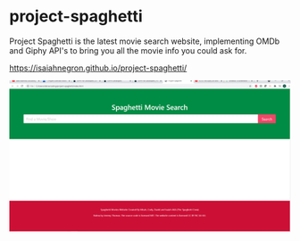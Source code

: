 # project-spaghetti

Project Spaghetti is the latest movie search website, implementing OMDb and Giphy API's to bring you all the movie info you could ask for.


https://isaiahnegron.github.io/project-spaghetti/

<img src="./assets/images/screenshot.png">